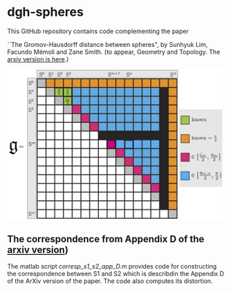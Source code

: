 # dgh-spheres


This GitHub repository contains code complementing the paper 

``The Gromov-Hausdorff distance between spheres", by Sunhyuk Lim, Facundo Mémoli and Zane Smith. (to appear, Geometry and Topology. The [arxiv version is here](https://arxiv.org/abs/2105.00611).)


<img src="/dm-spheres-mat.png" width="500" height="auto">

## The correspondence from Appendix D of the [arxiv version](https://arxiv.org/abs/2105.00611))
The matlab script *corresp_s1_s2_app_D.m* provides code for constructing the correspondence between S1 and S2 which is describdin the Appendix D of the ArXiv version of the paper. The code also computes its distortion.



